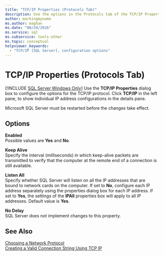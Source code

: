 ```yaml
---
title: "TCP/IP Properties (Protocols Tab)"
description: Use the options in the Protocols tab of the TCP/IP Properties dialog box to configure the keep alive interval, the enabled flag, and other properties.
author: markingmyname
ms.author: maghan
ms.date: "08/24/2016"
ms.service: sql
ms.subservice: tools-other
ms.topic: conceptual
helpviewer_keywords:
  - "TCP/IP [SQL Server], configuration options"
---
```

# TCP/IP Properties (Protocols Tab)
[!INCLUDE [SQL Server Windows Only](../../includes/applies-to-version/sql-windows-only.md)]
  Use the **TCP/IP Properties** dialog box to configure the options for the TCP/IP protocol. Click **TCP/IP** in the left pane, to show individual IP address configurations in the details pane.  
  
 Microsoft SQL Server must be restarted before the changes take effect.  
  
## Options  
 **Enabled**  
 Possible values are **Yes** and **No**.  
  
 **Keep Alive**  
 Specify the interval (milliseconds) in which keep-alive packets are transmitted to verify that the computer at the remote end of a connection is still available.  
  
 **Listen All**  
 Specify whether SQL Server will listen on all the IP addresses that are bound to network cards on the computer. If set to **No**, configure each IP address separately using the properties dialog box for each IP address. If set to **Yes**, the settings of the **IPAll** properties box will apply to all IP addresses. Default value is **Yes**.  
  
 **No Delay**  
 SQL Server does not implement changes to this property.  
  
## See Also  
 [Choosing a Network Protocol](/previous-versions/sql/sql-server-2016/ms187892(v=sql.130))   
 [Creating a Valid Connection String Using TCP IP](creating-a-valid-connection-string-using-tcp-ip.md)  
  
